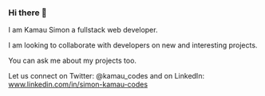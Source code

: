 ### Hi there 👋

   I am Kamau Simon a fullstack web developer.

   I am looking to collaborate with developers on new and interesting projects.

   You can ask me about my projects too.

   Let us connect on Twitter: @kamau_codes and on LinkedIn: www.linkedin.com/in/simon-kamau-codes
<!--
**Kamausimon/Kamausimon** is a ✨ _special_ ✨ repository because its `README.md` (this file) appears on your GitHub profile.

Here are some ideas to get you started:

- 🔭 I’m currently working on ...
- 🌱 I’m currently learning ...
- 👯 I’m looking to collaborate on ...
- 🤔 I’m looking for help with ...
- 💬 Ask me about ...
- 📫 How to reach me: ...
- 😄 Pronouns: ...
- ⚡ Fun fact: ...
-->
